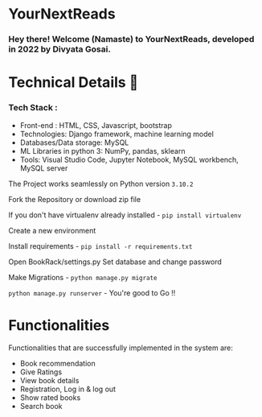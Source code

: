 # YourNextReads

### Hey there! Welcome (Namaste) to YourNextReads, developed in 2022 by Divyata Gosai.

# Technical Details 🔧
### Tech Stack : 
 - Front-end : HTML, CSS, Javascript, bootstrap
 - Technologies: Django framework, machine learning model
 - Databases/Data storage: MySQL
 - ML Libraries in python 3: NumPy, pandas, sklearn
 - Tools: Visual Studio Code, Jupyter Notebook, MySQL workbench, MySQL server

The Project works seamlessly on Python version `3.10.2`

Fork the Repository or download zip file

If you don't have virtualenv already installed - `pip install virtualenv`

Create a new environment 

Install requirements - `pip install -r requirements.txt`

Open BookRack/settings.py
Set database and change password

Make Migrations - `python manage.py migrate`

`python manage.py runserver` - You're good to Go !!


# Functionalities

Functionalities that are successfully implemented in the system are:

 - Book recommendation
 - Give Ratings
 - View book details
 - Registration, Log in & log out
 - Show rated books
 - Search book
